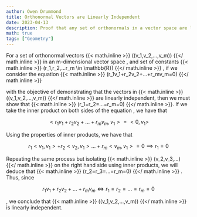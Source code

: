 ```yaml
---
author: Owen Drummond
title: Orthonormal Vectors are Linearly Independent
date: 2023-04-13
description: Proof that any set of orthonormals in a vector space are linearly independent
math: true
tags: ["Geometry"]
---
```


For a set of orthonormal vectors 
{{< math.inline >}}
\((v_1,v_2,...,v_m)\)
{{</ math.inline >}}
in an m-dimensional vector space
, and set of constants 
{{< math.inline >}}
\(r_1,r_2,...r_m \in \mathbb{R}\)
{{</ math.inline >}}
, if we consider the equation
{{< math.inline >}}
\(r_1v_1+r_2v_2+...+r_mv_m=0\)
{{</ math.inline >}} 

<!--more-->

with the objective of demonstrating that the vectors in
{{< math.inline >}}
\((v_1,v_2,...,v_m)\)
{{</ math.inline >}} 
are linearly independent, then we must show that 
{{< math.inline >}}
\(r_1=r_2=...=r_m=0\)
{{</ math.inline >}}. If we take the inner product on both sides of the equation , we have that 

$$
<r_1v_1+r_2v_2+...+r_mv_m, v_1> = <0,v_1>
$$

Using the properties of inner products, we have that 

$$
r_1<v_1,v_1> +r_2<v_2,v_1> ... +r_m<v_m,v_1> = 0 \implies r_1=0
$$

Repeating the same process but isolating 
{{< math.inline >}}
\(v_2,v_3,...\)
{{</ math.inline >}} 
on the right hand side using inner products, we will deduce that 
{{< math.inline >}} 
\(r_2=r_3=...=r_m=0\)
{{</ math.inline >}}
. Thus, since 

$$
r_1v_1+r_2v_2+...+r_mv_m \iff r_1=r_2=...=r_m=0
$$

 , we conclude that 
{{< math.inline >}}
\((v_1,v_2,...,v_m)\)
{{</ math.inline >}} is linearly independent. 
          